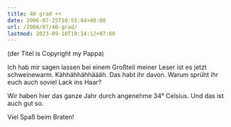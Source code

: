 ```yaml
---
title: 40 grad ++
date: 2006-07-25T10:55:04+00:00
url: /2006/07/40-grad/
lastmod: 2023-09-10T19:14:12+07:00
---
```

(der Titel is Copyright my Pappa)

Ich hab mir sagen lassen bei einem Großteil meiner Leser ist es jetzt schweinewarm. Kähhähhähhäääh. Das habt ihr davon. Warum sprüht ihr euch auch soviel Lack ins Haar?

Wir haben hier das ganze Jahr durch angenehme 34° Celsius. Und das ist auch gut so.

Viel Spaß beim Braten!
